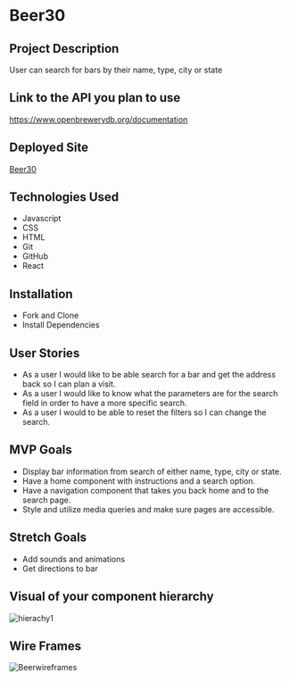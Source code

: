 # Beer30

## Project Description

User can search for bars by their name, type, city or state

## Link to the API you plan to use

https://www.openbrewerydb.org/documentation

## Deployed Site

[Beer30](https://mybeer30.herokuapp.com/)

## Technologies Used

- Javascript
- CSS
- HTML
- Git
- GitHub
- React

## Installation

- Fork and Clone
- Install Dependencies

## User Stories

- As a user I would like to be able search for a bar and get the address back so I can plan a visit.
- As a user I would like to know what the parameters are for the search field in order to have a more specific search.
- As a user I would to be able to reset the filters so I can change the search.

## MVP Goals

- Display bar information from search of either name, type, city or state.
- Have a home component with instructions and a search option.
- Have a navigation component that takes you back home and to the search page.
- Style and utilize media queries and make sure pages are accessible.

## Stretch Goals

- Add sounds and animations
- Get directions to bar

## Visual of your component hierarchy

![hierachy1](https://media.git.generalassemb.ly/user/29407/files/5bc1d080-1c97-11eb-9bbe-0047df6d2425)

## Wire Frames

![Beerwireframes](https://media.git.generalassemb.ly/user/29407/files/85ae5b00-179e-11eb-82c0-28548d80f47f)
